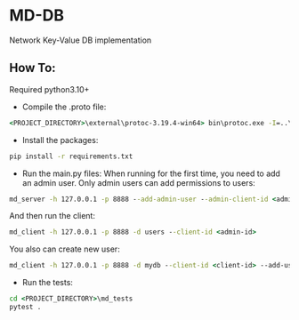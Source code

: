 # MD-DB
Network Key-Value DB implementation

## How To:

Required python3.10+

* Compile the .proto file:
```cmd
<PROJECT_DIRECTORY>\external\protoc-3.19.4-win64> bin\protoc.exe -I=..\..\ --python_out=..\..\ ..\..\mdlib\mdlib\md.proto
```

* Install the packages:
```cmd
pip install -r requirements.txt
```

* Run the main.py files:
When running for the first time, you need to add an admin user.
Only admin users can add permissions to users:

```cmd
md_server -h 127.0.0.1 -p 8888 --add-admin-user --admin-client-id <admin-id> --admin-password <admin-password>
```

And then run the client:
```cmd
md_client -h 127.0.0.1 -p 8888 -d users --client-id <admin-id>
```

You also can create new user:
```cmd
md_client -h 127.0.0.1 -p 8888 -d mydb --client-id <client-id> --add-user
```

* Run the tests:
```cmd
cd <PROJECT_DIRECTORY>\md_tests
pytest .
```
